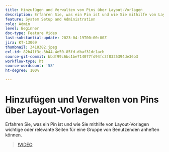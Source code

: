 ```yaml
---
title: Hinzufügen und Verwalten von Pins über Layout-Vorlagen
description: Erfahren Sie, was ein Pin ist und wie Sie mithilfe von Layout-Vorlagen wichtige oder relevante Seiten für eine Gruppe von Benutzenden anheften können.
feature: System Setup and Administration
role: Admin
level: Beginner
doc-type: Feature Video
last-substantial-update: 2023-04-19T00:00:00Z
jira: KT-13069
thumbnail: 3418382.jpeg
exl-id: 82b41f3c-3b44-4e50-85fd-dbaf31dc1acb
source-git-commit: bbdf99c6bc1be714077fd94fc3f8325394de36b3
workflow-type: ht
source-wordcount: '58'
ht-degree: 100%

---
```


# Hinzufügen und Verwalten von Pins über Layout-Vorlagen

Erfahren Sie, was ein Pin ist und wie Sie mithilfe von Layout-Vorlagen wichtige oder relevante Seiten für eine Gruppe von Benutzenden anheften können.

>[!VIDEO](https://video.tv.adobe.com/v/3422807/?quality=12&learn=on&enablevpops=1&captions=ger)

